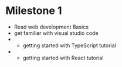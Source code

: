 Milestone 1
==
* Read web development Basics
* get familiar with visual studio code
* * getting started with TypeScript tutorial
* * getting started with React tutorial
